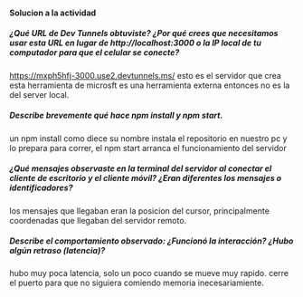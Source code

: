 #### Solucion a la actividad

##### ¿Qué URL de Dev Tunnels obtuviste? ¿Por qué crees que necesitamos usar esta URL en lugar de http://localhost:3000 o la IP local de tu computador para que el celular se conecte?
https://mxph5hfj-3000.use2.devtunnels.ms/   esto es el servidor que crea esta herramienta de microsft es una herramienta externa entonces no es la del server local.

##### Describe brevemente qué hace npm install y npm start.
un npm install como diece su nombre instala el repositorio en nuestro pc y lo prepara para correr, el npm start arranca el funcionamiento del servidor

##### ¿Qué mensajes observaste en la terminal del servidor al conectar el cliente de escritorio y el cliente móvil? ¿Eran diferentes los mensajes o identificadores?
los mensajes que llegaban eran la posicion del cursor, principalmente coordenadas que llegaban del servidor remoto.

##### Describe el comportamiento observado: ¿Funcionó la interacción? ¿Hubo algún retraso (latencia)?
hubo muy poca latencia, solo un poco cuando se mueve muy rapido. cerre el puerto para que no siguiera comiendo memoria inecesariamiente.
